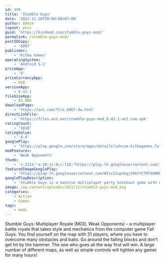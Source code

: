 ```yaml
---
id: 498
title: 'Stumble Guys'
date: '2022-11-28T20:00:08+07:00'
author: Admin
layout: post
guid: 'https://kindmod.com/stumble-guys-mod/'
permalink: /stumble-guys-mod/
postIDCopy:
    - '6867'
publisher:
    - 'Kitka Games'
operatingSystem:
    - 'Android 5.1'
priceApp:
    - '0'
priceCurrencyApp:
    - USD
versionApp:
    - 0.43.1
fileSizeApp:
    - 95.9Mb
downloadPage:
    - 'https://an1.com/file_6867-dw.html'
directLinkFile:
    - 'https://files.an1.net/stumble-guys-mod_0.43.1-an1.com.apk'
ratingCount:
    - '5818'
ratingValue:
    - '4.4'
googlePlay:
    - 'https://play.google.com/store/apps/details?id=com.kitkagames.fallbuddies'
modFeatures:
    - 'Weak Opponents'
thumb:
    - 's:2315:"a:18:{i:0;s:116:"https://play-lh.googleusercontent.com/1Oc0efx7BbubOziOHZIYl7iSPQbX2CKZLhIgjMVJVktUz1kha56ibQPnklDJiSR8jqFC=w526-h296";i:1;s:115:"https://play-lh.googleusercontent.com/zxvHCqrhEepdxh7z5AZRw2HApA21_BVhDcThJkt3UFbVJsISdp_2tvQlRRds1H0m5l0=w526-h296";i:2;s:115:"https://play-lh.googleusercontent.com/X9k1sy-y8U8dvQxKgOoDr2lD0KWK7bXe4HTcRfwbIsdmZQopJ-DHprIcEVpptUWRaOY=w526-h296";i:3;s:114:"https://play-lh.googleusercontent.com/oFJvtTGDlSV3VFdHZ1JafmhJ9Sa7w9YYXAfwDl7Xu4nxXKLvTbNsQg8eAKzXZQIMpA=w526-h296";i:4;s:115:"https://play-lh.googleusercontent.com/-BgbIewFwCjyqnbzvRPUwHpVTJio1SZtl-6Ifs1Dz1RDMY_XIlVvSEXL-VwrjalYXDI=w526-h296";i:5;s:115:"https://play-lh.googleusercontent.com/X-msIN0ZnoRNkhAVMDvFlwyrPaWoF4KZXS5vKv890QI-Ek6jSDdjas_RF7jWYaiZ2RE=w526-h296";i:6;s:115:"https://play-lh.googleusercontent.com/2o1_Ug4rk5EmtsbC5PSYv2IvvN69LmqNXLg5Sk5VUAErO6sfOqoKUdCT2k9gePmZt1A=w526-h296";i:7;s:114:"https://play-lh.googleusercontent.com/LmgGNcFXFDmWCBgECXnB2L-0_fO1npLlnPLT_XvgJ0ouZ-jPNP0YnDIkY3w-rejkJA=w526-h296";i:8;s:116:"https://play-lh.googleusercontent.com/Jv1SV-58fiZ4gl8DNR7Q9yiYs33xrCBm2YSeaRuO7I8BDgjVM46z9yazKXE9vBMw20sb=w526-h296";i:9;s:115:"https://play-lh.googleusercontent.com/P0cm-RifBgoTpq1jsiFsxv0YDw9CZfyOLDfdH5hT1GcqdbDF9Ej5FxuITK58mUBoGdw=w526-h296";i:10;s:114:"https://play-lh.googleusercontent.com/RMPudSKwfoYIqq65JaeNVk1agJf3GZM5TT5ndBIYUb5ikc8y2MFx3UJL4TY-Y2_Olw=w526-h296";i:11;s:115:"https://play-lh.googleusercontent.com/_Hc5uGwu1G32zRsLugOxgHeETSfTt1zHl40rfkdJA-wGoMO-dy9Etqm-4A2cWH2WET0=w526-h296";i:12;s:115:"https://play-lh.googleusercontent.com/_oLr9wGs4TljbT87T7N-B14tAfjQx8ko92gHGS_ga1giWKzZWK6K_apMbJLPnbVHbsA=w526-h296";i:13;s:115:"https://play-lh.googleusercontent.com/_12mlM-EqHkGdOWmezSnZ5SnT94tLHzKefVVv2dHTHBxmOiIcd0Im6jxpUpPPcUkVbs=w526-h296";i:14;s:114:"https://play-lh.googleusercontent.com/HDxt5XJnwk3VzkyNPN7VCCi1nuakUUEBZdU_wKqVUwhfoim4tSaLuhHDMH1qdYKePg=w526-h296";i:15;s:115:"https://play-lh.googleusercontent.com/NhTLe8G5-BFOFaP4bii6zMXKAf9YS7FsG2rMcG00GnF0gDI8gqqvi6tHrwlxZ7URklw=w526-h296";i:16;s:114:"https://play-lh.googleusercontent.com/YEjsF0g3O9MAjddMqdZXItcZKfd4mhOowXbigHh6qRmHLiWP2gC96ZfcFy48P1_63A=w526-h296";i:17;s:114:"https://play-lh.googleusercontent.com/yVkLw0gU9XLGlQA5LifoUuLPjZ6sUXhW376yGEUrvFxqTcmLGbENPsk8coZAevyhpA=w526-h296";}";'
featuredImageGooglePlay:
    - 'https://play-lh.googleusercontent.com/WIxz11upokgjG0ktYCTM7XmWOF7w8sIfcHBfcyFdYU1Qy_rucdjpRlZ6aS3dy3-8Jg'
googlePlayDescription:
    - 'Stumble Guys is a massive multiplayer party knockout game with up to 32 players online.  Join round after round of escalating chaos to stumble through different levels until one victor is crowned! If you fall, just start again and run. Join the endless running fun!Dive into a series of ridiculous challenges and bizarre obstacles, knock down your rivals and overcome everything to win! So, are you ready to get totally wiped out?.Download Stumble Guys, a fast-paced knockout game, and take part in this exciting madness. Invite your dudes also and beat them all!.'
image: /wp-content/uploads/2022/11/stumble-guys-mod.png
categories:
    - Action
    - Games
tags:
    - mods
---
```


Stumble Guys: Multiplayer Royale (MOD, Weak Opponents) – a multiplayer battle royale that takes style and mechanics from the computer game Fall Guys. You find yourself on the map with 31 players, where you have to overcome many obstacles and baits. Go around the falling blocks and don’t get hit by the hammer. The one who goes all the way first will win. A large number of different maps, as well as simple controls will tighten any gamer for many hours!